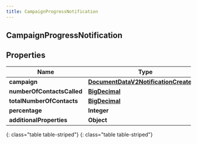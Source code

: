 ```yaml
---
title: CampaignProgressNotification
---
```

## CampaignProgressNotification


## Properties

| Name | Type | Description | Notes |
| ------------ | ------------- | ------------- | ------------- |
| **campaign** | [**DocumentDataV2NotificationCreatedBy**](DocumentDataV2NotificationCreatedBy.html) |  |  [optional] |
| **numberOfContactsCalled** | [**BigDecimal**](BigDecimal.html) |  |  [optional] |
| **totalNumberOfContacts** | [**BigDecimal**](BigDecimal.html) |  |  [optional] |
| **percentage** | **Integer** |  |  [optional] |
| **additionalProperties** | **Object** |  |  [optional] |
{: class="table table-striped"}
{: class="table table-striped"}


